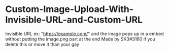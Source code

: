 # Custom-Image-Upload-With-Invisible-URL-and-Custom-URL
Invisible URL ex: "https://example.com/" and the image pops up in a embed without putting the image.png part at the end
Made by SK3#3160 if you delete this or move it than your gay
